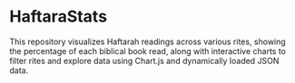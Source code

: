 # HaftaraStats
This repository visualizes Haftarah readings across various rites, showing the percentage of each biblical book read, along with interactive charts to filter rites and explore data using Chart.js and dynamically loaded JSON data.
